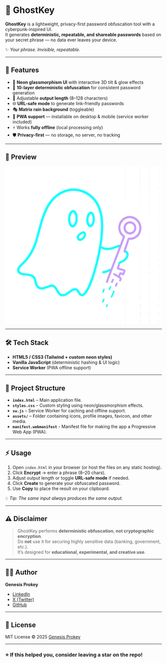 # 🔑 GhostKey

**GhostKey** is a lightweight, privacy-first password obfuscation tool with a cyberpunk-inspired UI.  
It generates **deterministic, repeatable, and shareable passwords** based on your secret phrase — no data ever leaves your device.

✨ *Your phrase. Invisible, repeatable.*

---

## 🚀 Features

- 🎨 **Neon glassmorphism UI** with interactive 3D tilt & glow effects  
- 🔐 **10-layer deterministic obfuscation** for consistent password generation  
- 📏 Adjustable **output length** (8–128 characters)  
- 🌐 **URL-safe mode** to generate link-friendly passwords  
- 🎭 **Matrix rain background** (toggleable)  
- 📲 **PWA support** — installable on desktop & mobile (service worker included)  
- ⚡ Works **fully offline** (local processing only)  
- 🛡️ **Privacy-first** — no storage, no server, no tracking

---

## 📸 Preview

![GhostKey UI Concept](assets/Profile.png)  


---

## 🛠️ Tech Stack

- **HTML5 / CSS3 (Tailwind + custom neon styles)**  
- **Vanilla JavaScript** (deterministic hashing & UI logic)  
- **Service Worker** (PWA offline support)

---

## 📂 Project Structure

- **`index.html`** – Main application file.
- **`styles.css`** – Custom styling using neon/glassmorphism effects.
- **`sw.js`** – Service Worker for caching and offline support.
- **`assets/`** – Folder containing icons, profile images, favicon, and other media.
- **`manifest.webmanifest`** - Manifest file for making the app a Progressive Web App (PWA).

---

## ⚡ Usage

1. Open `index.html` in your browser (or host the files on any static hosting).  
2. Click **Encrypt** → enter a phrase (8–20 chars).  
3. Adjust output length or toggle **URL-safe mode** if needed.  
4. Click **Create** to generate your obfuscated password.  
5. Use **Copy** to place the result on your clipboard.

💡 *Tip: The same input always produces the same output.*

---

## ⚠️ Disclaimer

> GhostKey performs **deterministic obfuscation**, **not cryptographic encryption**.  
> Do **not** use it for securing highly sensitive data (banking, government, etc.).  
> It’s designed for **educational, experimental, and creative use**.

---

## 👨‍💻 Author

**Genesis Prokey**  
- [LinkedIn](https://www.linkedin.com/in/pritam-banik-7979a0364/)  
- [X (Twitter)](https://x.com/Pritamb95825181)  
- [GitHub](https://github.com/GENESIS-PROKEY)

---

## 📜 License

MIT License © 2025 [Genesis Prokey](https://github.com/GENESIS-PROKEY)

---

### ⭐ If this helped you, consider leaving a star on the repo!
